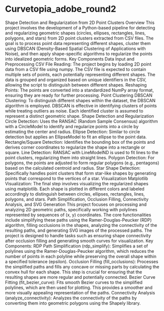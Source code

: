 # Curvetopia_adobe_round2

Shape Detection and Regularization from 2D Point Clusters
Overview
This project involves the development of a Python-based pipeline for detecting and regularizing geometric shapes (circles, ellipses, rectangles, lines, polygons, and stars) from 2D point clusters extracted from CSV files. The goal is to process point data representing different shapes, cluster them using DBSCAN (Density-Based Spatial Clustering of Applications with Noise), and then apply shape-specific algorithms to regularize the points into idealized geometric forms.
Key Components
Data Input and Preprocessing
CSV File Reading: The project begins by loading 2D point data from a CSV file using numpy. The CSV file is expected to contain multiple sets of points, each potentially representing different shapes. The data is grouped and organized based on unique identifiers in the CSV, allowing the script to distinguish between different shapes.
Reshaping Points: The points are converted into a standardized NumPy array format, ensuring they are ready for further processing.
Point Clustering
DBSCAN Clustering: To distinguish different shapes within the dataset, the DBSCAN algorithm is employed. DBSCAN is effective in identifying clusters of points while treating outliers as noise. Each identified cluster is assumed to represent a distinct geometric shape.
Shape Detection and Regularization
Circle Detection: Uses the RANSAC (Random Sample Consensus) algorithm with a CircleModel to identify and regularize points into a circle by estimating the center and radius.
Ellipse Detection: Similar to circle detection but applies an EllipseModel to fit an ellipse to the point data.
Rectangle/Square Detection: Identifies the bounding box of the points and derives corner coordinates to regularize the shape into a rectangle or square.
Line Detection: RANSAC with LineModelND is used to fit lines to the point clusters, regularizing them into straight lines.
Polygon Detection: For polygons, the points are adjusted to form regular polygons (e.g., pentagons) based on the calculated centroid and radius.
Star Shape Detection: Specifically handles point clusters that form star-like shapes by generating points that correspond to the vertices of a star.
Visualization
Matplotlib Visualization: The final step involves visualizing the regularized shapes using matplotlib. Each shape is plotted in different colors and labeled accordingly to distinguish between circles, ellipses, rectangles, lines, polygons, and stars.
Path Simplification, Occlusion Filling, Connectivity Analysis, and SVG Generation
This project focuses on processing and analyzing 2D geometric paths, specifically working with polylines represented by sequences of (x, y) coordinates. The core functionalities include simplifying these paths using the Ramer-Douglas-Peucker (RDP) algorithm, filling occlusions in the shapes, analyzing the connectivity of the resulting paths, and generating SVG images of the processed paths. The project is designed to handle tasks such as ensuring shape connectivity after occlusion filling and generating smooth curves for visualization.
Key Components:
RDP Path Simplification (rdp_simplify):
Simplifies a set of polylines using the Ramer-Douglas-Peucker algorithm, which reduces the number of points in each polyline while preserving the overall shape within a specified tolerance (epsilon).
Occlusion Filling (fill_occlusions):
Processes the simplified paths and fills any concave or missing parts by calculating the convex hull for each shape. This step is crucial for ensuring that the resulting shapes are more regular and potentially connected.
Bezier Curve Fitting (fit_bezier_curve):
Fits smooth Bezier curves to the simplified polylines, which are then used for plotting. This provides a smoother and more visually appealing representation of the paths.
Connectivity Analysis (analyze_connectivity):
Analyzes the connectivity of the paths by converting them into geometric polygons using the Shapely library. 

